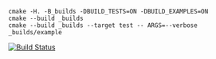 ```
cmake -H. -B_builds -DBUILD_TESTS=ON -DBUILD_EXAMPLES=ON
cmake --build _builds
cmake --build _builds --target test -- ARGS=--verbose
_builds/example
```

[![Build Status](https://travis-ci.org/NeverMore27/Stack0.2.svg?branch=master)](https://travis-ci.org/NeverMore27/Stack0.2)
